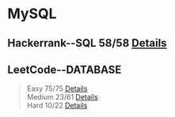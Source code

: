 
# MySQL
## Hackerrank--SQL 58/58 [Details](https://github.com/chongchong6/SQL/tree/master/HackerRank_SQL)
## LeetCode--DATABASE 
> Easy 75/75 [Details](https://github.com/chongchong6/SQL/tree/master/LeetCode/Easy)<br>
> Medium 23/61 [Details](https://github.com/chongchong6/SQL/tree/master/LeetCode/Medium)<br>
> Hard 10/22 [Details](https://github.com/chongchong6/SQL/tree/master/LeetCode/Hard)
